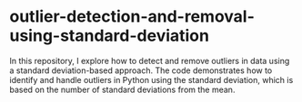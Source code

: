 # outlier-detection-and-removal-using-standard-deviation
In this repository, I explore how to detect and remove outliers in data using a standard deviation-based approach. The code demonstrates how to identify and handle outliers in Python using the standard deviation, which is based on the number of standard deviations from the mean. 


